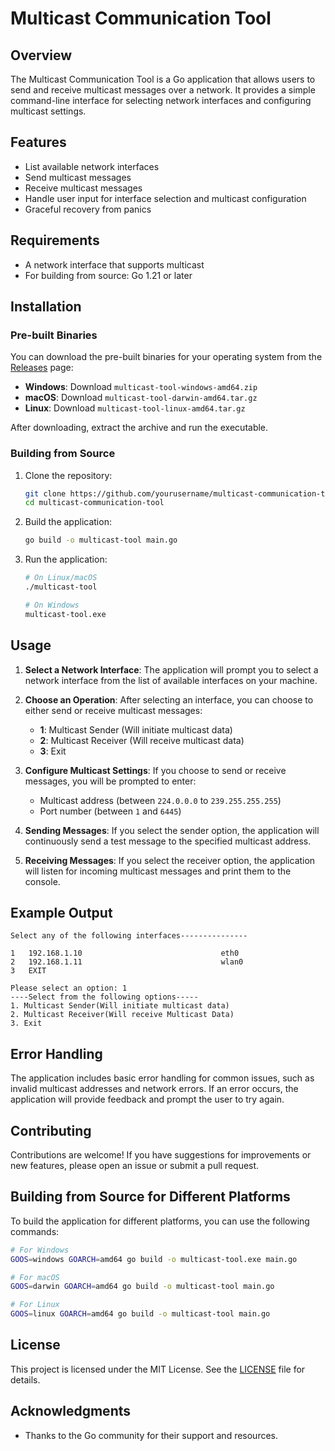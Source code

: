 # Multicast Communication Tool

## Overview

The Multicast Communication Tool is a Go application that allows users to send and receive multicast messages over a network. It provides a simple command-line interface for selecting network interfaces and configuring multicast settings.

## Features

- List available network interfaces
- Send multicast messages
- Receive multicast messages
- Handle user input for interface selection and multicast configuration
- Graceful recovery from panics

## Requirements

- A network interface that supports multicast
- For building from source: Go 1.21 or later

## Installation

### Pre-built Binaries

You can download the pre-built binaries for your operating system from the [Releases](https://github.com/bandari-abhilash/mutlicast-test-tool/releases) page:

- **Windows**: Download `multicast-tool-windows-amd64.zip`
- **macOS**: Download `multicast-tool-darwin-amd64.tar.gz`
- **Linux**: Download `multicast-tool-linux-amd64.tar.gz`

After downloading, extract the archive and run the executable.

### Building from Source

1. Clone the repository:
   ```bash
   git clone https://github.com/yourusername/multicast-communication-tool.git
   cd multicast-communication-tool
   ```

2. Build the application:
   ```bash
   go build -o multicast-tool main.go
   ```

3. Run the application:
   ```bash
   # On Linux/macOS
   ./multicast-tool

   # On Windows
   multicast-tool.exe
   ```

## Usage

1. **Select a Network Interface**: The application will prompt you to select a network interface from the list of available interfaces on your machine.

2. **Choose an Operation**: After selecting an interface, you can choose to either send or receive multicast messages:
   - **1**: Multicast Sender (Will initiate multicast data)
   - **2**: Multicast Receiver (Will receive multicast data)
   - **3**: Exit

3. **Configure Multicast Settings**: If you choose to send or receive messages, you will be prompted to enter:
   - Multicast address (between `224.0.0.0` to `239.255.255.255`)
   - Port number (between `1` and `6445`)

4. **Sending Messages**: If you select the sender option, the application will continuously send a test message to the specified multicast address.

5. **Receiving Messages**: If you select the receiver option, the application will listen for incoming multicast messages and print them to the console.

## Example Output

```
Select any of the following interfaces--------------- 

1   192.168.1.10                               eth0
2   192.168.1.11                               wlan0
3   EXIT

Please select an option: 1
----Select from the following options-----
1. Multicast Sender(Will initiate multicast data)
2. Multicast Receiver(Will receive Multicast Data)
3. Exit
```

## Error Handling

The application includes basic error handling for common issues, such as invalid multicast addresses and network errors. If an error occurs, the application will provide feedback and prompt the user to try again.

## Contributing

Contributions are welcome! If you have suggestions for improvements or new features, please open an issue or submit a pull request.

## Building from Source for Different Platforms

To build the application for different platforms, you can use the following commands:

```bash
# For Windows
GOOS=windows GOARCH=amd64 go build -o multicast-tool.exe main.go

# For macOS
GOOS=darwin GOARCH=amd64 go build -o multicast-tool main.go

# For Linux
GOOS=linux GOARCH=amd64 go build -o multicast-tool main.go
```

## License

This project is licensed under the MIT License. See the [LICENSE](LICENSE) file for details.

## Acknowledgments

- Thanks to the Go community for their support and resources.